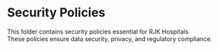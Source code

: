 # Security Policies  
This folder contains security policies essential for RJK Hospitals.  
These policies ensure data security, privacy, and regulatory compliance.  
